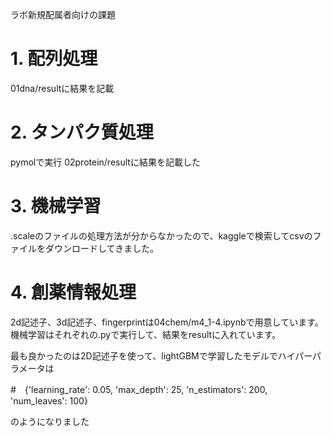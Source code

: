 ラボ新規配属者向けの課題


# 1. 配列処理
01dna/resultに結果を記載

# 2. タンパク質処理
pymolで実行
02protein/resultに結果を記載した

# 3. 機械学習
.scaleのファイルの処理方法が分からなかったので、kaggleで検索してcsvのファイルをダウンロードしてきました。

# 4. 創薬情報処理
2d記述子、3d記述子、fingerprintは04chem/m4_1-4.ipynbで用意しています。
機械学習はそれぞれの.pyで実行して、結果をresultに入れています。

最も良かったのは2D記述子を使って、lightGBMで学習したモデルでハイパーパラメータは

#　{'learning_rate': 0.05, 'max_depth': 25, 'n_estimators': 200, 'num_leaves': 100}

のようになりました
